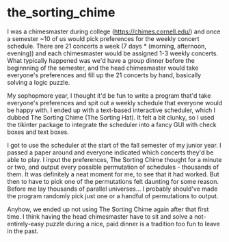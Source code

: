 # the_sorting_chime

I was a chimesmaster during college (https://chimes.cornell.edu/) and once a semester ~10 of us would pick preferences for the weekly concert schedule. There are 21 concerts a week (7 days * (morning, afternoon, evening)) and each chimesmaster would be assigned 1-3 weekly concerts. What typically happened was we'd have a group dinner before the beginnning of the semester, and the head chimesmaster would take everyone's preferences and fill up the 21 concerts by hand, basically solving a logic puzzle.

My sophopmore year, I thought it'd be fun to write a program that'd take everyone's preferences and spit out a weekly schedule that everyone would be happy with. I ended up with a text-based interactive scheduler, which I dubbed The Sorting Chime (The Sorting Hat). It felt a bit clunky, so I used the tikinter package to integrate the scheduler into a fancy GUI with check boxes and text boxes.

I got to use the scheduler at the start of the fall semester of my junior year. I passed a paper around and everyone indicated which concerts they'd be able to play. I input the preferences, The Sorting Chime thought for a minute or two, and output every possible permutation of schedules - thousands of them. It was definitely a neat moment for me, to see that it had worked. But then to have to pick one of the permutations felt daunting for some reason. Before me lay thousands of parallel universes... I probably should've made the program randomly pick just one or a handful of permutations to output.

Anyhow, we ended up not using The Sorting Chime again after that first time. I think having the head chimesmaster have to sit and solve a not-entirely-easy puzzle during a nice, paid dinner is a tradition too fun to leave in the past.
